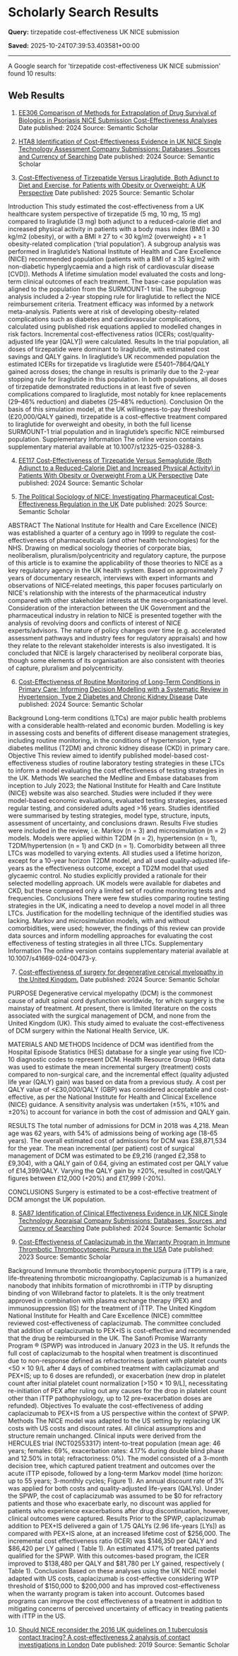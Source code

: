 # Scholarly Search Results

**Query:** tirzepatide cost-effectiveness UK NICE submission

**Saved:** 2025-10-24T07:39:53.403581+00:00

---

A Google search for 'tirzepatide cost-effectiveness UK NICE submission' found 10 results:

## Web Results
1. [EE306 Comparison of Methods for Extrapolation of Drug Survival of Biologics in Psoriasis NICE Submission Cost-Effectiveness Analyses](https://www.semanticscholar.org/paper/b1c4aaa104fb9316526d8c8470386e67882dc01c)
Date published: 2024
Source: Semantic Scholar


2. [HTA8 Identification of Cost-Effectiveness Evidence in UK NICE Single Technology Assessment Company Submissions: Databases, Sources and Currency of Searching](https://www.semanticscholar.org/paper/72660ad2c9fe2cd7a199da8d08a0248c253c68be)
Date published: 2024
Source: Semantic Scholar


3. [Cost-Effectiveness of Tirzepatide Versus Liraglutide, Both Adjunct to Diet and Exercise, for Patients with Obesity or Overweight: A UK Perspective](https://www.semanticscholar.org/paper/7c730c4978c2864e52ee8e6bad3f42f1a23f60b5)
Date published: 2025
Source: Semantic Scholar

Introduction This study estimated the cost-effectiveness from a UK healthcare system perspective of tirzepatide (5 mg, 10 mg, 15 mg) compared to liraglutide (3 mg) both adjunct to a reduced-calorie diet and increased physical activity in patients with a body mass index (BMI) ≥ 30 kg/m2 (obesity), or with a BMI ≥ 27 to < 30 kg/m2 (overweight) + ≥ 1 obesity-related complication (‘trial population’). A subgroup analysis was performed in liraglutide’s National Institute of Health and Care Excellence (NICE) recommended population (patients with a BMI of ≥ 35 kg/m2 with non-diabetic hyperglycaemia and a high risk of cardiovascular disease [CVD]). Methods A lifetime simulation model evaluated the costs and long-term clinical outcomes of each treatment. The base-case population was aligned to the population from the SURMOUNT-1 trial. The subgroup analysis included a 2-year stopping rule for liraglutide to reflect the NICE reimbursement criteria. Treatment efficacy was informed by a network meta-analysis. Patients were at risk of developing obesity-related complications such as diabetes and cardiovascular complications, calculated using published risk equations applied to modelled changes in risk factors. Incremental cost-effectiveness ratios (ICERs; cost/quality-adjusted life year [QALY]) were calculated. Results In the trial population, all doses of tirzepatide were dominant to liraglutide, with estimated cost savings and QALY gains. In liraglutide’s UK recommended population the estimated ICERs for tirzepatide vs liraglutide were £5401–7864/QALY gained across doses; the change in results is primarily due to the 2-year stopping rule for liraglutide in this population. In both populations, all doses of tirzepatide demonstrated reductions in at least five of seven complications compared to liraglutide, most notably for knee replacements (29–46% reduction) and diabetes (25–48% reduction). Conclusion On the basis of this simulation model, at the UK willingness-to-pay threshold (£20,000/QALY gained), tirzepatide is a cost-effective treatment compared to liraglutide for overweight and obesity, in both the full license SURMOUNT-1 trial population and in liraglutide’s specific NICE reimbursed population. Supplementary Information The online version contains supplementary material available at 10.1007/s12325-025-03288-3.

4. [EE117 Cost-Effectiveness of Tirzepatide Versus Semaglutide (Both Adjunct to a Reduced-Calorie Diet and Increased Physical Activity) in Patients With Obesity or Overweight From a UK Perspective](https://www.semanticscholar.org/paper/9984059cbaf44dfbde140e57d1552bd50da041f0)
Date published: 2024
Source: Semantic Scholar


5. [The Political Sociology of NICE: Investigating Pharmaceutical Cost‐Effectiveness Regulation in the UK](https://www.semanticscholar.org/paper/8bd2d1e041175164b7084ab4b7a58c70dfea4acc)
Date published: 2025
Source: Semantic Scholar

ABSTRACT The National Institute for Health and Care Excellence (NICE) was established a quarter of a century ago in 1999 to regulate the cost‐effectiveness of pharmaceuticals (and other health technologies) for the NHS. Drawing on medical sociology theories of corporate bias, neoliberalism, pluralism/polycentricity and regulatory capture, the purpose of this article is to examine the applicability of those theories to NICE as a key regulatory agency in the UK health system. Based on approximately 7 years of documentary research, interviews with expert informants and observations of NICE‐related meetings, this paper focuses particularly on NICE's relationship with the interests of the pharmaceutical industry compared with other stakeholder interests at the meso‐organisational level. Consideration of the interaction between the UK Government and the pharmaceutical industry in relation to NICE is presented together with the analysis of revolving doors and conflicts of interest of NICE experts/advisors. The nature of policy changes over time (e.g. accelerated assessment pathways and industry fees for regulatory appraisals) and how they relate to the relevant stakeholder interests is also investigated. It is concluded that NICE is largely characterised by neoliberal corporate bias, though some elements of its organisation are also consistent with theories of capture, pluralism and polycentricity.

6. [Cost-Effectiveness of Routine Monitoring of Long-Term Conditions in Primary Care: Informing Decision Modelling with a Systematic Review in Hypertension, Type 2 Diabetes and Chronic Kidney Disease](https://www.semanticscholar.org/paper/9e61ed3cc96a2399ef4f577c588de70a35d775f7)
Date published: 2024
Source: Semantic Scholar

Background Long-term conditions (LTCs) are major public health problems with a considerable health-related and economic burden. Modelling is key in assessing costs and benefits of different disease management strategies, including routine monitoring, in the conditions of hypertension, type 2 diabetes mellitus (T2DM) and chronic kidney disease (CKD) in primary care. Objective This review aimed to identify published model-based cost-effectiveness studies of routine laboratory testing strategies in these LTCs to inform a model evaluating the cost effectiveness of testing strategies in the UK. Methods We searched the Medline and Embase databases from inception to July 2023; the National Institute for Health and Care Institute (NICE) website was also searched. Studies were included if they were model-based economic evaluations, evaluated testing strategies, assessed regular testing, and considered adults aged >16 years. Studies identified were summarised by testing strategies, model type, structure, inputs, assessment of uncertainty, and conclusions drawn. Results Five studies were included in the review, i.e. Markov (n = 3) and microsimulation (n = 2) models. Models were applied within T2DM (n = 2), hypertension (n = 1), T2DM/hypertension (n = 1) and CKD (n = 1). Comorbidity between all three LTCs was modelled to varying extents. All studies used a lifetime horizon, except for a 10-year horizon T2DM model, and all used quality-adjusted life-years as the effectiveness outcome, except a TD2M model that used glycaemic control. No studies explicitly provided a rationale for their selected modelling approach. UK models were available for diabetes and CKD, but these compared only a limited set of routine monitoring tests and frequencies. Conclusions There were few studies comparing routine testing strategies in the UK, indicating a need to develop a novel model in all three LTCs. Justification for the modelling technique of the identified studies was lacking. Markov and microsimulation models, with and without comorbidities, were used; however, the findings of this review can provide data sources and inform modelling approaches for evaluating the cost effectiveness of testing strategies in all three LTCs. Supplementary Information The online version contains supplementary material available at 10.1007/s41669-024-00473-y.

7. [Cost-effectiveness of surgery for degenerative cervical myelopathy in the United Kingdom.](https://www.semanticscholar.org/paper/3a809646042ef0835938770b03ec4419716d9e68)
Date published: 2024
Source: Semantic Scholar

PURPOSE
Degenerative cervical myelopathy (DCM) is the commonest cause of adult spinal cord dysfunction worldwide, for which surgery is the mainstay of treatment. At present, there is limited literature on the costs associated with the surgical management of DCM, and none from the United Kingdom (UK). This study aimed to evaluate the cost-effectiveness of DCM surgery within the National Health Service, UK.


MATERIALS AND METHODS
Incidence of DCM was identified from the Hospital Episode Statistics (HES) database for a single year using five ICD-10 diagnostic codes to represent DCM. Health Resource Group (HRG) data was used to estimate the mean incremental surgery (treatment) costs compared to non-surgical care, and the incremental effect (quality adjusted life year (QALY) gain) was based on data from a previous study. A cost per QALY value of <£30,000/QALY (GBP) was considered acceptable and cost-effective, as per the National Institute for Health and Clinical Excellence (NICE) guidance. A sensitivity analysis was undertaken (±5%, ±10% and ±20%) to account for variance in both the cost of admission and QALY gain.


RESULTS
The total number of admissions for DCM in 2018 was 4,218. Mean age was 62 years, with 54% of admissions being of working age (18-65 years). The overall estimated cost of admissions for DCM was £38,871,534 for the year. The mean incremental (per patient) cost of surgical management of DCM was estimated to be £9,216 (ranged £2,358 to £9,304), with a QALY gain of 0.64, giving an estimated cost per QALY value of £14,399/QALY. Varying the QALY gain by ±20%, resulted in cost/QALY figures between £12,000 (+20%) and £17,999 (-20%).


CONCLUSIONS
Surgery is estimated to be a cost-effective treatment of DCM amongst the UK population.

8. [SA87 Identification of Clinical Effectiveness Evidence in UK NICE Single Technology Appraisal Company Submissions: Databases, Sources, and Currency of Searching](https://www.semanticscholar.org/paper/080e1845dc26b32f47467070015ff98c6bdf1e30)
Date published: 2024
Source: Semantic Scholar


9. [Cost-Effectiveness of Caplacizumab in the Warranty Program in Immune Thrombotic Thrombocytopenic Purpura in the USA](https://www.semanticscholar.org/paper/9a3c156173cc09cc48d902996d0b79faf2c7a33f)
Date published: 2023
Source: Semantic Scholar

Background
 Immune thrombotic thrombocytopenic purpura (iTTP) is a rare, life-threatening thrombotic microangiopathy. Caplacizumab is a humanized nanobody that inhibits formation of microthrombi in iTTP by disrupting binding of von Willebrand factor to platelets. It is the only treatment approved in combination with plasma exchange therapy (PEX) and immunosuppression (IS) for the treatment of iTTP. The United Kingdom National Institute for Health and Care Excellence (NICE) committee reviewed cost-effectiveness of caplacizumab. The committee concluded that addition of caplacizumab to PEX+IS is cost-effective and recommended that the drug be reimbursed in the UK. The Sanofi Promise Warranty Program ® (SPWP) was introduced in January 2023 in the US. It refunds the full cost of caplacizumab to the hospital when treatment is discontinued due to non-response defined as refractoriness (patient with platelet counts <50 × 10 9/L after 4 days of combined treatment with caplacizumab and PEX+IS; up to 6 doses are refunded), or exacerbation (new drop in platelet count after initial platelet count normalization [>150 × 10 9/L], necessitating re-initiation of PEX after ruling out any causes for the drop in platelet count other than iTTP pathophysiology, up to 12 pre-exacerbation doses are refunded).
 Objectives
 To evaluate the cost-effectiveness of adding caplacizumab to PEX+IS from a US perspective within the context of SPWP.
 Methods
 The NICE model was adapted to the US setting by replacing UK costs with US costs and discount rates. All clinical assumptions and structure remain unchanged. Clinical inputs were derived from the HERCULES trial (NCT02553317) intent-to-treat population (mean age: 46 years; females: 69%, exacerbation rates: 4.17% during double blind phase and 12.50% in total; refractoriness: 0%). The model consisted of a 3-month decision tree, which captured patient treatment and outcomes over the acute iTTP episode, followed by a long-term Markov model (time horizon: up to 55 years; 3-monthly cycles; Figure 1). An annual discount rate of 3% was applied for both costs and quality-adjusted life-years (QALYs).
 Under the SPWP, the cost of caplacizumab was assumed to be $0 for refractory patients and those who exacerbate early, no discount was applied for patients who experience exacerbations after drug discontinuation, however, clinical outcomes were captured.
 Results
 Prior to the SPWP, caplacizumab addition to PEX+IS delivered a gain of 1.75 QALYs (2.96 life-years [LYs]) as compared with PEX+IS alone, at an increased lifetime cost of $256,000. The incremental cost effectiveness ratio (ICER) was $146,350 per QALY and $86,420 per LY gained ( Table 1).
 An estimated 4.17% of treated patients qualified for the SPWP. With this outcomes-based program, the ICER improved to $138,480 per QALY and $81,780 per LY gained, respectively ( Table 1).
 Conclusion
 Based on these analyses using the UK NICE model adapted with US costs, caplacizumab is cost-effective considering WTP threshold of $150,000 to $200,000 and has improved cost-effectiveness when the warranty program is taken into account. Outcomes based programs can improve the cost effectiveness of a treatment in addition to mitigating concerns of perceived uncertainty of efficacy in treating patients with iTTP in the US.

10. [Should NICE reconsider the 2016 UK guidelines on 1 tuberculosis contact tracing? A cost-effectiveness 2 analysis of contact investigations in London](https://www.semanticscholar.org/paper/3fb0d242161467dc779f93c6a2c61aff969c06dd)
Date published: 2019
Source: Semantic Scholar

